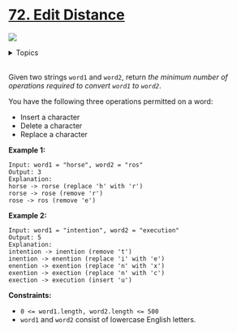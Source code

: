 # [72. Edit Distance](https://leetcode-cn.com/problems/edit-distance/)

![](https://img.shields.io/badge/Difficulty-Hard-red.svg)

<details>
<summary>Topics</summary>

* [`String`](https://leetcode.com/tag/string/)
* [`Dynamic Programming`](https://leetcode.com/tag/dynamic-programming/)

</details>
<br />

Given two strings `word1` and `word2`, return *the minimum number of operations required to convert `word1` to `word2`*.

You have the following three operations permitted on a word:

 + Insert a character
 + Delete a character
 + Replace a character
 

**Example 1:**

```
Input: word1 = "horse", word2 = "ros"
Output: 3
Explanation: 
horse -> rorse (replace 'h' with 'r')
rorse -> rose (remove 'r')
rose -> ros (remove 'e')
```

**Example 2:**

```
Input: word1 = "intention", word2 = "execution"
Output: 5
Explanation: 
intention -> inention (remove 't')
inention -> enention (replace 'i' with 'e')
enention -> exention (replace 'n' with 'x')
exention -> exection (replace 'n' with 'c')
exection -> execution (insert 'u')
```

**Constraints:**

 + `0 <= word1.length, word2.length <= 500`
 + `word1` and `word2` consist of lowercase English letters.
